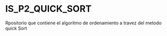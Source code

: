 # IS_P2_QUICK_SORT
Rpositorio que contiene el algoritmo de ordenamiento a travez del metodo quick Sort
